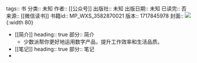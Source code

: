 tags:: 书
分类:: 未知
作者:: [[公众号]]
出版社:: 未知
出版日期:: 未知
已读完:: 否
来源:: [[微信读书]]
书籍id:: MP_WXS_3582870021
版本:: 1717845978
封面:: ![](http://wx.qlogo.cn/mmhead/Q3auHgzwzM6bW6DyvNhnRiaU4Ftjp3GNGXVEvS7S9MN4QY2ZT0FTmeQ/0){:width 80}

- [[简介]]
  heading:: true
  部分:: 简介
	- 少数派帮你更好地运用数字产品，提升工作效率和生活品质。
- [[笔记]]
  heading:: true
  部分:: 笔记
-